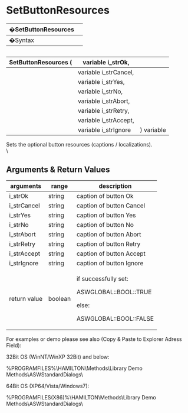 # SetButtonResources

| �SetButtonResources |   |
| ------------------- | - |
| �Syntax             |   |

##

| SetButtonResources ( | variable i\_strOk,     |            |
| -------------------- | ---------------------- | ---------- |
|                      | variable i\_strCancel, |            |
|                      | variable i\_strYes,    |            |
|                      | variable i\_strNo,     |            |
|                      | variable i\_strAbort,  |            |
|                      | variable i\_strRetry,  |            |
|                      | variable i\_strAccept, |            |
|                      | variable i\_strIgnore  | ) variable |

Sets the optional button resources (captions / localizations).\
\


## Arguments & Return Values

| arguments    | range   | description                                                                                      |
| ------------ | ------- | ------------------------------------------------------------------------------------------------ |
| i\_strOk     | string  | caption of button Ok                                                                             |
| i\_strCancel | string  | caption of button Cancel                                                                         |
| i\_strYes    | string  | caption of button Yes                                                                            |
| i\_strNo     | string  | caption of button No                                                                             |
| i\_strAbort  | string  | caption of button Abort                                                                          |
| i\_strRetry  | string  | caption of button Retry                                                                          |
| i\_strAccept | string  | caption of button Accept                                                                         |
| i\_strIgnore | string  | caption of button Ignore                                                                         |
| return value | boolean | <p>if successfully set:</p><p>ASWGLOBAL::BOOL::TRUE</p><p>else:</p><p>ASWGLOBAL::BOOL::FALSE</p> |

For examples or demo please see also (Copy & Paste to Explorer Adress Field):

32Bit OS (WinNT/WinXP 32Bit) and below:

%PROGRAMFILES%\HAMILTON\Methods\Library Demo Methods\ASWStandardDialogs\\

64Bit OS (XP64/Vista/Windows7):

%PROGRAMFILES(X86)%\HAMILTON\Methods\Library Demo Methods\ASWStandardDialogs\\

